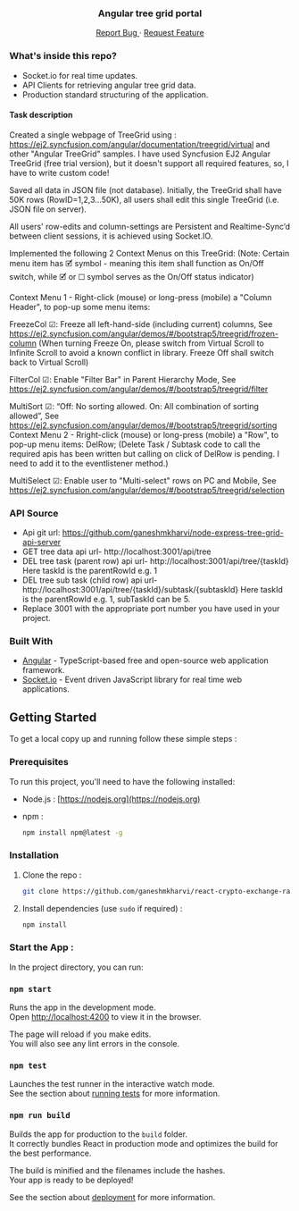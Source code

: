 <h3 align="center">Angular tree grid portal</h3>
  <p align="center">
    <a href="https://github.com/ganeshmkharvi/angular-tree-grid-portal//issues">Report Bug </a>
    ·
    <a href="https://github.com/ganeshmkharvi/angular-tree-grid-portal//issues">Request Feature</a>

  </p>

<!-- ABOUT THE PROJECT -->

### What's inside this repo?

- Socket.io for real time updates.
- API Clients for retrieving angular tree grid data.
- Production standard structuring of the application.


#### Task description

Created a single webpage of TreeGrid using : https://ej2.syncfusion.com/angular/documentation/treegrid/virtual
and other "Angular TreeGrid" samples. I have used Syncfusion EJ2 Angular TreeGrid (free trial version), but it doesn't support all required features, so, I  have to write custom code! 

Saved all data in JSON file (not database). Initially, the TreeGrid shall have 50K rows (RowID=1,2,3...50K), all users shall edit this single TreeGrid (i.e. JSON file on server). 

All users' row-edits and column-settings are Persistent and Realtime-Sync’d between client sessions, it is achieved using Socket.IO. 

Implemented the following 2 Context Menus on this TreeGrid: (Note: Certain menu item has 🗹 symbol - meaning this item shall function as On/Off switch, while 🗹 or ☐ symbol serves as the On/Off status indicator) 

Context Menu 1 - Right-click (mouse) or long-press (mobile) a "Column Header", to pop-up some menu items: 

FreezeCol ☑: Freeze all left-hand-side (including current) columns, See https://ej2.syncfusion.com/angular/demos/#/bootstrap5/treegrid/frozen-column 
(When turning Freeze On, please switch from Virtual Scroll to Infinite Scroll to avoid a known conflict in library. Freeze Off shall switch back to Virtual Scroll) 

FilterCol ☑: Enable "Filter Bar" in Parent Hierarchy Mode, See https://ej2.syncfusion.com/angular/demos/#/bootstrap5/treegrid/filter

 MultiSort ☑: “Off: No sorting allowed. On: All combination of sorting allowed”, See https://ej2.syncfusion.com/angular/demos/#/bootstrap5/treegrid/sorting 
Context Menu 2 - Rright-click (mouse) or long-press (mobile) a "Row", to pop-up  menu items: 
 DelRow; (Delete Task / Subtask code to call the required apis has been written but calling on click of DelRow is pending. I need to add it to the eventlistener method.)
 
MultiSelect ☑: Enable user to "Multi-select" rows on PC and Mobile, See https://ej2.syncfusion.com/angular/demos/#/bootstrap5/treegrid/selection 

### API Source
- Api git url: https://github.com/ganeshmkharvi/node-express-tree-grid-api-server
- GET tree data api url- http://localhost:3001/api/tree
- DEL tree task (parent row) api url- http://localhost:3001/api/tree/{taskId} Here  taskId is the parentRowId e.g. 1
- DEL tree sub task (child row) api url- http://localhost:3001/api/tree/{taskId}/subtask/{subtaskId} Here  taskId is the parentRowId e.g. 1, subTaskId can be 5.
- Replace 3001 with the appropriate port number you have used in your project.

### Built With

- [Angular]() - TypeScript-based free and open-source web application framework.
- [Socket.io]() - Event driven JavaScript library for real time web applications.

<!-- GETTING STARTED -->

## Getting Started

To get a local copy up and running follow these simple steps :

### Prerequisites

To run this project, you'll need to have the following installed:

- Node.js : [https://nodejs.org](https://nodejs.org)

- npm :
  ```sh
  npm install npm@latest -g
  ```


### Installation

1. Clone the repo :
   ```sh
   git clone https://github.com/ganeshmkharvi/react-crypto-exchange-rates.git
   ```
2. Install dependencies (use `sudo` if required) :

   ```sh
   npm install
   ```

### Start the App :


In the project directory, you can run:

### `npm start`

Runs the app in the development mode.\
Open [http://localhost:4200](http://localhost:4200) to view it in the browser.

The page will reload if you make edits.\
You will also see any lint errors in the console.

### `npm test`

Launches the test runner in the interactive watch mode.\
See the section about [running tests](https://facebook.github.io/create-react-app/docs/running-tests) for more information.

### `npm run build`

Builds the app for production to the `build` folder.\
It correctly bundles React in production mode and optimizes the build for the best performance.

The build is minified and the filenames include the hashes.\
Your app is ready to be deployed!

See the section about [deployment](https://facebook.github.io/create-react-app/docs/deployment) for more information.
